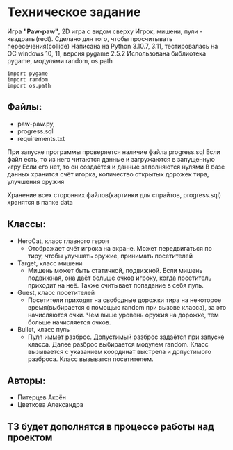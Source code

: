 # Техническое задание

Игра **"Paw-paw"**, 2D игра с видом сверху
Игрок, мишени, пули - квадраты(rect). Сделано для того, чтобы просчитывать пересечения(collide)
Написана на Python 3.10.7, 3.11, тестировалась на OC windows 10, 11, версия pygame 2.5.2
Использована библиотека pygame, модулями random, os.path
```
import pygame
import random
import os.path
```


## Файлы:
- paw-paw.py,
- progress.sql
- requirements.txt

При запуске программы проверяется наличие файла progress.sql
Если файл есть, то из него читаются данные и загружаются в запущенную игру
Если его нет, то он создаётся и данные заполняются нулями
В базе данных хранится счёт игорка, количество открытых дорожек тира, улучшения оружия

Хранение всех сторонних файлов(картинки для спрайтов, progress.sql) хранятся в папке data


## Классы:
- HeroCat, класс главного героя
    * Отображает счёт игрока на экране. Может передвигаться по тиру, чтобы улучшать оружие, принимать посетителей
- Target, класс мишени
    * Мишень может быть статичной, подвижной. Если мишень подвижная, она даёт больше очков игроку, когда посетитель приходит на неё. Также считывает попадание в себя пуль.
- Guest, класс посетителей
    * Посетители приходят на свободные дорожки тира на некоторое время(выбирается с помощью random при вызове класса), за это начисляются очки. Чем выше уровень оружия на дорожке, тем больше начисляется очков.
- Bullet, класс пуль
    * Пуля иммет разброс. Допустимый разброс задаётся при запуске класса. Далее разброс выбирается модулем random. Класс вызывается с указанием координат выстрела и допустимого разброса. Класс вызыватся посетителем.


## Авторы:
- Питерцев Аксён
- Цветкова Александра


## ТЗ будет дополнятся в процессе работы над проектом
